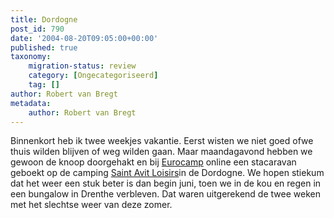 ```yaml
---
title: Dordogne
post_id: 790
date: '2004-08-20T09:05:00+00:00'
published: true
taxonomy:
    migration-status: review
    category: [Ongecategoriseerd]
    tag: []
author: Robert van Bregt
metadata:
    author: Robert van Bregt
---
```

Binnenkort heb ik twee weekjes vakantie. Eerst wisten we niet goed ofwe thuis wilden blijven of weg wilden gaan. Maar maandagavond hebben we gewoon de knoop doorgehakt en bij [Eurocamp](https://web.archive.org/web/20050207104934/http://www.eurocamp.nl/) online een stacaravan geboekt op de camping [Saint Avit Loisirs](https://web.archive.org/web/20050207104934/http://www.saint-avit-loisirs.com/)in de Dordogne. We hopen stiekum dat het weer een stuk beter is dan begin juni, toen we in de kou en regen in een bungalow in Drenthe verbleven. Dat waren uitgerekend de twee weken met het slechtse weer van deze zomer.